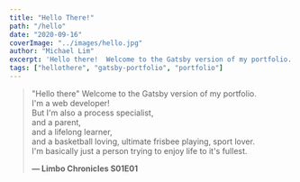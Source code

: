 ```yaml
---
title: "Hello There!"
path: "/hello"
date: "2020-09-16"
coverImage: "../images/hello.jpg"
author: "Michael Lim"
excerpt: 'Hello there!  Welcome to the Gatsby version of my portfolio.'
tags: ["hellothere", "gatsby-portfolio", "portfolio"]
---
```


> "Hello there" Welcome to the Gatsby version of my portfolio.\
> I'm a web developer!\
> But I'm also a process specialist,\
> and a parent,\
> and a lifelong learner,\
> and a basketball loving, ultimate frisbee playing, sport lover.\
> I'm basically just a person trying to enjoy life to it's fullest.
>
> **— Limbo Chronicles S01E01**
